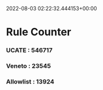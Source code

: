 2022-08-03 02:22:32.444153+00:00
# Rule Counter 
 ### UCATE : 546717

 ### Veneto : 23545

 ### Allowlist : 13924